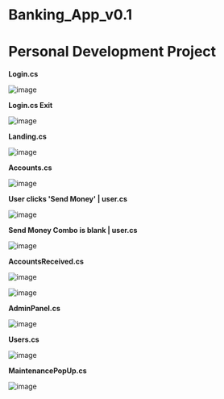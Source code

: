 # Banking_App_v0.1

# Personal Development Project

**Login.cs**

![image](https://github.com/user-attachments/assets/aaeeb9f9-2077-4851-a7a3-aea2c8c811b7)

**Login.cs Exit**

![image](https://github.com/user-attachments/assets/5b350f6d-33db-4704-a28c-981fe24d962d)

**Landing.cs**

![image](https://github.com/user-attachments/assets/10b3b894-e654-4ec7-a94a-4da57b9d379d)

**Accounts.cs**

![image](https://github.com/user-attachments/assets/370091ba-eca1-46ea-b2c4-e8371ada9c61)


**User clicks 'Send Money' | user.cs**

![image](https://github.com/user-attachments/assets/2496c218-4d31-460b-85a6-b3b028bf3107)


**Send Money Combo is blank | user.cs**

![image](https://github.com/user-attachments/assets/a3d22662-caf0-4710-b3e1-17f44fae6acc)


**AccountsReceived.cs**

![image](https://github.com/user-attachments/assets/c4fba470-9daa-47e8-8fbf-5ee7addc5138)

![image](https://github.com/user-attachments/assets/c7d58a67-da1e-4567-b605-a2bbd2a42d06)

**AdminPanel.cs**

![image](https://github.com/user-attachments/assets/5c21a0ba-a67c-44ae-ab31-dd2b1aa8badb)

**Users.cs** 

![image](https://github.com/user-attachments/assets/606bd99d-442a-488d-a1ec-73bb414331a2)

**MaintenancePopUp.cs**

![image](https://github.com/user-attachments/assets/3d2d30fd-eb8d-444a-b7ea-fd1edeab3182)

